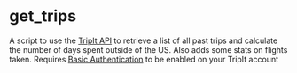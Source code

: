 # get_trips
A script to use the [TripIt API](http://tripit.github.io/api/doc/v1/index.html) to retrieve a list of all past trips and calculate the number of days spent outside of the US.  Also adds some stats on flights taken.  Requires [Basic Authentication](http://tripit.github.io/api/doc/v1/index.html#authentication_section) to be enabled on your TripIt account
